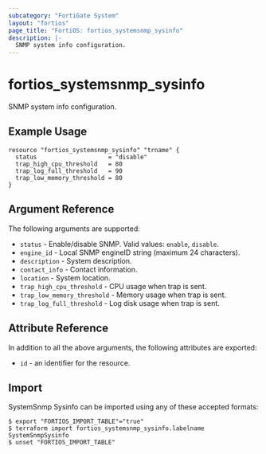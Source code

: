 ```yaml
---
subcategory: "FortiGate System"
layout: "fortios"
page_title: "FortiOS: fortios_systemsnmp_sysinfo"
description: |-
  SNMP system info configuration.
---
```


# fortios_systemsnmp_sysinfo
SNMP system info configuration.

## Example Usage

```hcl
resource "fortios_systemsnmp_sysinfo" "trname" {
  status                    = "disable"
  trap_high_cpu_threshold   = 80
  trap_log_full_threshold   = 90
  trap_low_memory_threshold = 80
}
```

## Argument Reference

The following arguments are supported:

* `status` - Enable/disable SNMP. Valid values: `enable`, `disable`.
* `engine_id` - Local SNMP engineID string (maximum 24 characters).
* `description` - System description.
* `contact_info` - Contact information.
* `location` - System location.
* `trap_high_cpu_threshold` - CPU usage when trap is sent.
* `trap_low_memory_threshold` - Memory usage when trap is sent.
* `trap_log_full_threshold` - Log disk usage when trap is sent.


## Attribute Reference

In addition to all the above arguments, the following attributes are exported:
* `id` - an identifier for the resource.

## Import

SystemSnmp Sysinfo can be imported using any of these accepted formats:
```
$ export "FORTIOS_IMPORT_TABLE"="true"
$ terraform import fortios_systemsnmp_sysinfo.labelname SystemSnmpSysinfo
$ unset "FORTIOS_IMPORT_TABLE"
```
